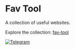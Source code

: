 # Fav Tool

A collection of useful websites.

Explore the collection: [fav-tool](https://fav-tool.onrender.com/)

[![Telegram](https://img.shields.io/badge/Telegram-FavTool-blue.svg)](https://t.me/rub64bot)
